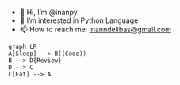 - 👋 Hi, I’m @inanpy
- 👀 I’m interested in Python Language 
- 📫 How to reach me: inanndelibas@gmail.com


```mermaid
graph LR
A[Sleep] --> B((Code))
B --> D{Review}
D --> C
C[Eat] --> A
```
